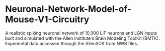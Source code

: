 # Neuronal-Network-Model-of-Mouse-V1-Circuitry
A realistic spiking neuronal network of 10,000 LIF neurons and LGN inputs built and simulated with the Allen Institute's Brain Modeling ToolKit (BMTK). Experiental data accessed through the AllenSDK from NWB files. 
